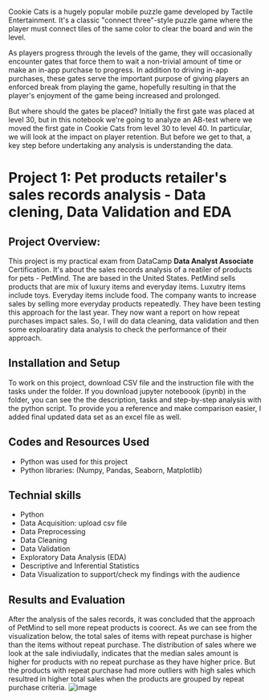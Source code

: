 Cookie Cats is a hugely popular mobile puzzle game developed by Tactile Entertainment. It's a classic "connect three"-style puzzle game where the player must connect tiles of the same color to clear the board and win the level. 

As players progress through the levels of the game, they will occasionally encounter gates that force them to wait a non-trivial amount of time or make an in-app purchase to progress. In addition to driving in-app purchases, these gates serve the important purpose of giving players an enforced break from playing the game, hopefully resulting in that the player's enjoyment of the game being increased and prolonged.

But where should the gates be placed? Initially the first gate was placed at level 30, but in this notebook we're going to analyze an AB-test where we moved the first gate in Cookie Cats from level 30 to level 40. In particular, we will look at the impact on player retention. But before we get to that, a key step before undertaking any analysis is understanding the data. 
# Project 1: Pet products retailer's sales records analysis - Data clening, Data Validation and EDA
## Project Overview:
This project is my practical exam from DataCamp **Data Analyst Associate** Certification. 
It's about the sales records analysis of a reatiler of products for pets - PetMind. The are based in the United States. 
PetMind sells products that are mix of luxury items and everyday items. Luxutry items include toys. Everyday items include food. 
The company wants to increase sales by selling more everyday products repeatedly. They have been testing this approach for the last year. They now want a report on how repeat purchases impact sales. So, I will do data cleaning, data validation and then some exploaratiry data analysis to check the performance of their approach.

## Installation and Setup
To work on this project, download CSV file and the instruction file with the tasks under the folder.
If you download jupyter noteboook (ipynb) in the folder, you can see the the description, tasks and step-by-step analysis with the python script. To provide you a reference and make comparison easier, I added final updated data set as an excel file as well. 

## Codes and Resources Used
 - Python was used for this project
 - Python libraries: (Numpy, Pandas, Seaborn, Matplotlib)

## Technial skills 
- Python
- Data Acquisition: upload csv file
- Data Preprocessing
-   Data Cleaning
-   Data Validation
-   Exploratory Data Analysis (EDA)
-   Descriptive and Inferential Statistics
-   Data Visualization to support/check my findings with the audience 
## Results and Evaluation 
After the analysis of the sales records, it was concluded that the approach of PetMind to sell more repeat products is coorect. As we can see from the visualization below, the total sales of items with repeat purchase is higher than the items without repeat purchase. The distribution of sales where we look at the sale indiviudally, indicates that the median sales amount is higher for products with no repeat purchase as they have higher price. But the products with repeat purchase had more outliers with high sales which resultred in higher total sales when the products are grouped by repeat purchase criteria. 
![image](https://github.com/Dzhoniq/data-analytics-portfolio/assets/64640862/371f7d45-df0b-475f-be34-bd77da8e99c8)
